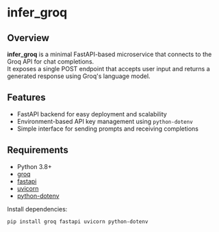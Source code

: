# infer_groq

## Overview
**infer_groq** is a minimal FastAPI-based microservice that connects to the Groq API for chat completions.  
It exposes a single POST endpoint that accepts user input and returns a generated response using Groq's language model.

## Features
- FastAPI backend for easy deployment and scalability
- Environment-based API key management using `python-dotenv`
- Simple interface for sending prompts and receiving completions

## Requirements
- Python 3.8+
- [groq](https://pypi.org/project/groq/)
- [fastapi](https://fastapi.tiangolo.com/)
- [uvicorn](https://www.uvicorn.org/)
- [python-dotenv](https://pypi.org/project/python-dotenv/)

Install dependencies:
```bash
pip install groq fastapi uvicorn python-dotenv

